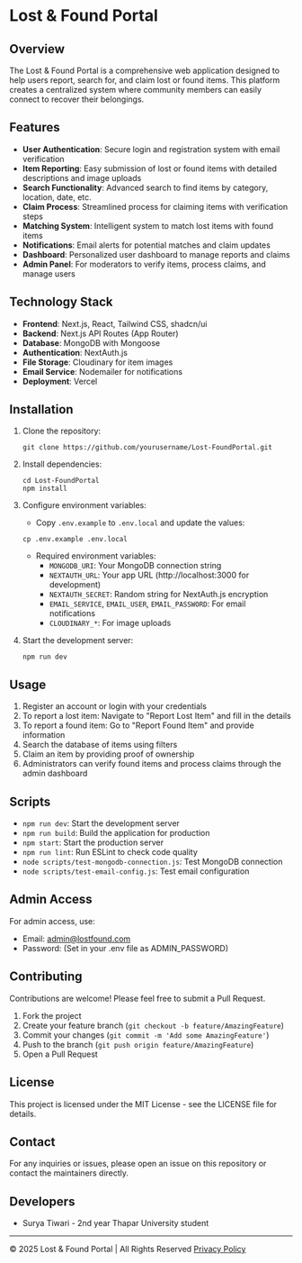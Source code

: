 # Lost & Found Portal

## Overview

The Lost & Found Portal is a comprehensive web application designed to help users report, search for, and claim lost or found items. This platform creates a centralized system where community members can easily connect to recover their belongings.

## Features

- **User Authentication**: Secure login and registration system with email verification
- **Item Reporting**: Easy submission of lost or found items with detailed descriptions and image uploads
- **Search Functionality**: Advanced search to find items by category, location, date, etc.
- **Claim Process**: Streamlined process for claiming items with verification steps
- **Matching System**: Intelligent system to match lost items with found items
- **Notifications**: Email alerts for potential matches and claim updates
- **Dashboard**: Personalized user dashboard to manage reports and claims
- **Admin Panel**: For moderators to verify items, process claims, and manage users

## Technology Stack

- **Frontend**: Next.js, React, Tailwind CSS, shadcn/ui
- **Backend**: Next.js API Routes (App Router)
- **Database**: MongoDB with Mongoose
- **Authentication**: NextAuth.js
- **File Storage**: Cloudinary for item images
- **Email Service**: Nodemailer for notifications
- **Deployment**: Vercel

## Installation

1. Clone the repository:
   ```
   git clone https://github.com/yourusername/Lost-FoundPortal.git
   ```
2. Install dependencies:
   ```
   cd Lost-FoundPortal
   npm install
   ```
3. Configure environment variables:

   - Copy `.env.example` to `.env.local` and update the values:

   ```
   cp .env.example .env.local
   ```

   - Required environment variables:
     - `MONGODB_URI`: Your MongoDB connection string
     - `NEXTAUTH_URL`: Your app URL (http://localhost:3000 for development)
     - `NEXTAUTH_SECRET`: Random string for NextAuth.js encryption
     - `EMAIL_SERVICE`, `EMAIL_USER`, `EMAIL_PASSWORD`: For email notifications
     - `CLOUDINARY_*`: For image uploads

4. Start the development server:
   ```
   npm run dev
   ```

## Usage

1. Register an account or login with your credentials
2. To report a lost item: Navigate to "Report Lost Item" and fill in the details
3. To report a found item: Go to "Report Found Item" and provide information
4. Search the database of items using filters
5. Claim an item by providing proof of ownership
6. Administrators can verify found items and process claims through the admin dashboard

## Scripts

- `npm run dev`: Start the development server
- `npm run build`: Build the application for production
- `npm start`: Start the production server
- `npm run lint`: Run ESLint to check code quality
- `node scripts/test-mongodb-connection.js`: Test MongoDB connection
- `node scripts/test-email-config.js`: Test email configuration

## Admin Access

For admin access, use:

- Email: admin@lostfound.com
- Password: (Set in your .env file as ADMIN_PASSWORD)

## Contributing

Contributions are welcome! Please feel free to submit a Pull Request.

1. Fork the project
2. Create your feature branch (`git checkout -b feature/AmazingFeature`)
3. Commit your changes (`git commit -m 'Add some AmazingFeature'`)
4. Push to the branch (`git push origin feature/AmazingFeature`)
5. Open a Pull Request

## License

This project is licensed under the MIT License - see the LICENSE file for details.

## Contact

For any inquiries or issues, please open an issue on this repository or contact the maintainers directly.

## Developers

- Surya Tiwari - 2nd year Thapar University student

---

© 2025 Lost & Found Portal | All Rights Reserved
[Privacy Policy](https://www.privacypolicygenerator.info/live.php?token=S3viBBVvt7noj1oSZz6XdXL9BEwLYmYn)

